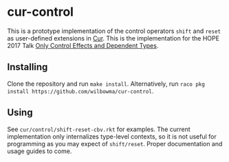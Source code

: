 # cur-control
This is a prototype implementation of the control operators `shift` and `reset` as user-defined
extensions in [Cur](https://www.github.com/wilbowma/cur).
This is the implementation for the HOPE 2017 Talk [Only Control Effects and Dependent Types](http://icfp17.sigplan.org/event/hope-2017-papers-only-control-effects-and-dependent-types).

## Installing
Clone the repository and run `make install`.
Alternatively, run `raco pkg install https://github.com/wilbowma/cur-control`.

## Using
See `cur/control/shift-reset-cbv.rkt` for examples.
The current implementation only internalizes type-level contexts, so it is not useful
for programming as you may expect of `shift/reset`.
Proper documentation and usage guides to come.
